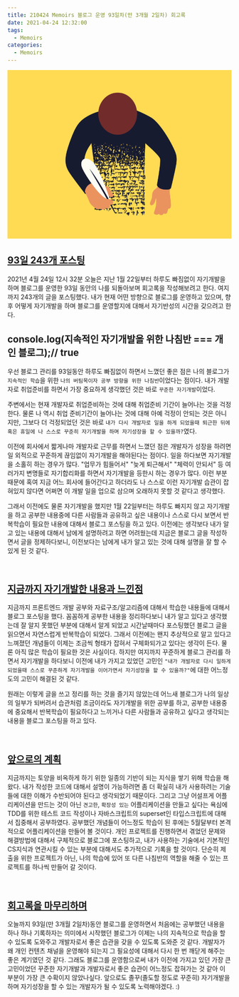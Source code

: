 ```yaml
---
title: 210424 Memoirs 블로그 운영 93일차(만 3개월 2일차) 회고록
date: 2021-04-24 12:32:00
tags:
  - Memoirs
categories:
  - Memoirs
---
```


![](/images/post_images/210424_memoirs_img.png)

## <b><ins>93일 243개 포스팅</ins></b>

2021년 4월 24일 12시 32분 오늘은 지난 1월 22일부터 하루도 빠짐없이 자기개발을 하며 블로그를 운영한 93일 동안의 나를 되돌아보며 회고록을 작성해보려고 한다.
여지까지 243개의 글을 포스팅했다.
내가 현재 어떤 방향으로 블로그를 운영하고 있으며, 향후 어떻게 자기개발을 하며 블로그를 운영할지에 대해서 자기반성의 시간을 갖으려고 한다.

## <b>console.log(지속적인 자기개발을 위한 나침반 === 개인 블로그);</b>// true

우선 블로그 관리를 93일동안 하루도 빠짐없이 하면서 느꼈던 좋은 점은 나의 블로그가 `지속적인 학습`을 위한 `나의 버팀목이자 공부 방향을 위한 나침반`이었다는 점이다. 내가 개발자로 취업준비를 하면서 가장 중요하게 생각했던 것은 바로 `꾸준한 자기개발`이었다.

주변에서는 현재 개발자로 취업준비하는 것에 대해 취업준비 기간이 늘어나는 것을 걱정한다. 물론 나 역시 취업 준비기간이 늘어나는 것에 대해 아예 걱정이 안되는 것은 아니지만, 그보다 더 걱정되었던 것은 바로 `내가 다시 개발자로 일을 하게 되었을때 퇴근한 뒤에 혹은 휴일에 나 스스로 꾸준히 자기개발을 하며 자기성장을 할 수 있을까?`였다.

이전에 회사에서 짧게나마 개발자로 근무를 하면서 느꼈던 점은 개발자가 성장을 하려면 일 외적으로 꾸준하게 끊임없이 자기개발을 해야된다는 점이다.
일을 하다보면 자기개발을 소홀히 하는 경우가 많다. "업무가 힘들어서" "늦게 퇴근해서" "체력이 안되서" 등 여러가지 변명들로 자기합리화를 하면서 자기개발을 등한시 하는 경우가 많다. 이런 부분 때문에 혹여 지금 어느 회사에 들어간다고 하더라도 나 스스로 이런 자기개발 습관이 잡혀있지 않다면 어쩌면 이 개발 일을 업으로 삼으며 오래하지 못할 것 같다고 생각했다.

그래서 이전에도 물론 자기개발을 했지만 1월 22일부터는 하루도 빠지지 않고 자기개발을 하고 공부한 내용중에 다른 사람들과 공유하고 싶은 내용이나 스스로 다시 보면서 반복학습이 필요한 내용에 대해서 블로그 포스팅을 하고 있다.
이전에는 생각보다 내가 알고 있는 내용에 대해서 남에게 설명하려고 하면 어려웠는데 지금은 블로그 글을 작성하면서 글을 정제하다보니, 이전보다는 남에게 내가 알고 있는 것에 대해 설명을 잘 할 수 있게 된 것 같다.

  <!-- more -->

<br/>

## <b><ins>지금까지 자기개발한 내용과 느낀점</ins></b>

지금까지 프론트엔드 개발 공부와 자료구조/알고리즘에 대해서 학습한 내용들에 대해서 블로그 포스팅을 했다. 꼼꼼하게 공부한 내용을 정리하다보니 내가 알고 있다고 생각했는데 잘 알지 못했던 부분에 대해서 알게 되었고 시간날때마다 포스팅했던 블로그 글을 읽으면서 자연스럽게 반복학습이 되었다.
그래서 이전에는 왠지 추상적으로 알고 있다고 느껴졌던 개념들이 이제는 조금씩 형태가 잡혀서 구체화되가고 있다는 생각이 든다. 물론 아직 많은 학습이 필요한 것은 사실이다. 하지만 여지까지 꾸준하게 블로그 관리를 하면서 자기개발을 하다보니 이전에 내가 가지고 있었던 고민인 `"내가 개발자로 다시 일하게 되었을때 스스로 꾸준하게 자기개발을 이어가면서 자기성장을 할 수 있을까?"`에 대한 어느정도의 고민이 해결된 것 같다.

원래는 이렇게 글을 쓰고 정리를 하는 것을 즐기지 않았는데 어느새 블로그가 나의 일상의 일부가 되버려서 습관처럼 조금이라도 자기개발을 위한 공부를 하고, 공부한 내용중에 중요해서 반복학습이 필요하다고 느끼거나 다른 사람들과 공유하고 싶다고 생각되는 내용을 블로그 포스팅을 하고 있다.

<br/>

## <b><ins>앞으로의 계획</ins></b>

지금까지는 토양을 비옥하게 하기 위한 일종의 기반이 되는 지식을 쌓기 위해 학습을 해왔다.
내가 작성한 코드에 대해서 설명이 가능하려면 좀 더 확실히 내가 사용하려는 기술들에 대한 이해가 수반되어야 된다고 생각되었기 때문이다.
그리고 그냥 어설프게 어플리케이션을 만드는 것이 아닌 `견고한`, `확장성 있는` 어플리케이션을 만들고 싶다는 욕심에 TDD를 위한 테스트 코드 작성이나 자바스크립트의 superset인 타입스크립트에 대해서 집중해서 공부하였다.
공부했던 개념들이 어느정도 학습이 된 후에는 5월달부터 본격적으로 어플리케이션을 만들어 볼 것이다. 개인 프로젝트를 진행하면서 겪었던 문제와 해결방법에 대해서 구체적으로 블로그에 포스팅하고, 내가 사용하는 기술에서 기본적인 CS지식과 연관시킬 수 있는 부분에 대해서도 추가적으로 기록을 할 것이다.
단순히 제출을 위한 프로젝트가 아닌, 나의 학습에 있어 또 다른 나침반의 역할을 해줄 수 있는 프로젝트를 하나씩 만들어 갈 것이다.

<br/>

## <b><ins>회고록을 마무리하며</ins></b>

오늘까지 93일(만 3개월 2일차)동안 블로그를 운영하면서 처음에는 공부했던 내용을 하나 하나 기록하자는 의미에서 시작했던 블로그가 이제는 나의 지속적으로 학습을 할 수 있도록 도와주고 개발자로서 좋은 습관을 갖을 수 있도록 도와준 것 같다. 개발자가 왜 개인 컨텐츠 채널을 운영해야 되는지 그 필요성에 대해서 다시 한 번 깨닫게 해주는 좋은 계기였던 것 같다.
그래도 블로그를 운영함으로써 내가 이전에 가지고 있던 가장 큰 고민이었던 꾸준한 자기개발과 개발자로서 좋은 습관이 어느정도 잡혀가는 것 같아 이 부분이 가장 큰 수확이지 않았나싶다.
앞으로도 졸꾸(졸도할 정도로 꾸준히) 자기개발을 하며 자기성장을 할 수 있는 개발자가 될 수 있도록 노력해야겠다. :)
